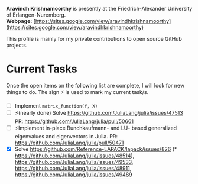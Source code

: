 **Aravindh Krishnamoorthy** is presently at the Friedrich-Alexander University of Erlangen-Nuremberg.\
**Webpage:** [https://sites.google.com/view/aravindhkrishnamoorthy](https://sites.google.com/view/aravindhkrishnamoorthy)

This profile is mainly for my private contributions to open source GitHub projects.

# Current Tasks
Once the open items on the following list are complete, I will look for new things to do. The sign ⚡ is used to mark my current task/s.

- [ ] Implement `matrix_function(f, X)`
- [ ] ⚡(nearly done) Solve https://github.com/JuliaLang/julia/issues/47513 PR: https://github.com/JuliaLang/julia/pull/50661
- [ ] ⚡Implement in-place Bunchkaufmann- and LU- based generalized eigenvalues and eigenvectors in Julia. PR: https://github.com/JuliaLang/julia/pull/50471
- [X] Solve https://github.com/Reference-LAPACK/lapack/issues/826 (* https://github.com/JuliaLang/julia/issues/48514), https://github.com/JuliaLang/julia/issues/49533, https://github.com/JuliaLang/julia/issues/48911, https://github.com/JuliaLang/julia/issues/49489
